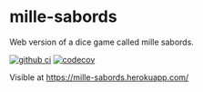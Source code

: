 # mille-sabords

Web version of a dice game called mille sabords.

[![github ci](https://github.com/damiflore/mille-sabords/workflows/main/badge.svg)](https://github.com/damiflore/mille-sabords/actions?workflow=main)
[![codecov](https://codecov.io/gh/damiflore/mille-sabords/branch/master/graph/badge.svg)](https://codecov.io/gh/damiflore/mille-sabords)

Visible at https://mille-sabords.herokuapp.com/
